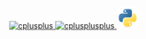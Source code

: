 <p align="left"> <a href="https://www.w3schools.com/cpp/" target="_blank" rel="noreferrer"> <img src="https://user-images.githubusercontent.com/69401550/181756451-f8e1ca46-c13f-4f77-91d6-6b66e1a4feea.png" alt="cplusplus" width="40" height="40"/> </a> <a href="https://www.youtube.com/watch?v=yh59FEUOWxQ" target="_blank" rel="noreferrer"> <img src="https://user-images.githubusercontent.com/69401550/181757552-b2419406-a239-4c7d-b3bc-6187c453636c.png" alt="cplusplusplus" width="40" height="40"/> </a> <a href="https://www.python.org" target="_blank" rel="noreferrer"> <img src="https://raw.githubusercontent.com/devicons/devicon/master/icons/python/python-original.svg" alt="python" width="40" height="40"/> </a> </p>
